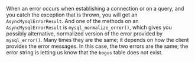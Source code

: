 When an error occurs when establishing a connection or on a query, and you catch the exception that is thrown, you will get an `AsyncMysqlErrorResult`. And one of the methods on an `AsyncMysqlErrorResult` is `mysql_normalize_error()`, which gives you possibly alternative, normalized version of the error provided by `mysql_error()`. Many times they are the same; it depends on how the client provides the error messages. In this case, the two errors are the same; the error string is letting us know that the `bogus` table does not exist.
